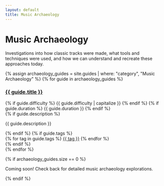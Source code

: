 ```yaml
---
layout: default
title: Music Archaeology
---
```


# Music Archaeology

Investigations into how classic tracks were made, what tools and techniques were used, and how we can understand and recreate these approaches today.

<div class="guides-list">
  {% assign archaeology_guides = site.guides | where: "category", "Music Archaeology" %}
  {% for guide in archaeology_guides %}
    <div class="guide-card">
      <h3><a href="{{ guide.url | relative_url }}">{{ guide.title }}</a></h3>
      <div class="meta">
        {% if guide.difficulty %}
        <span class="difficulty">{{ guide.difficulty | capitalize }}</span>
        {% endif %}
        {% if guide.duration %}
        <span class="duration">{{ guide.duration }}</span>
        {% endif %}
      </div>
      {% if guide.description %}
      <p class="description">{{ guide.description }}</p>
      {% endif %}
      {% if guide.tags %}
      <div class="tags">
        {% for tag in guide.tags %}
        <a href="/music-research/tags/{{ tag }}/" class="tag">{{ tag }}</a>
        {% endfor %}
      </div>
      {% endif %}
    </div>
  {% endfor %}
  
  {% if archaeology_guides.size == 0 %}
  <div class="guide-card">
    <p>Coming soon! Check back for detailed music archaeology explorations.</p>
  </div>
  {% endif %}
</div>
